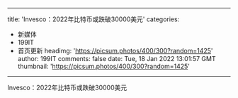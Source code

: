 
---
title: 'Invesco：2022年比特币或跌破30000美元'
categories: 
 - 新媒体
 - 199IT
 - 首页更新
headimg: 'https://picsum.photos/400/300?random=1425'
author: 199IT
comments: false
date: Tue, 18 Jan 2022 13:01:57 GMT
thumbnail: 'https://picsum.photos/400/300?random=1425'
---

<div>   
Invesco：2022年比特币或跌破30000美元  
</div>
            